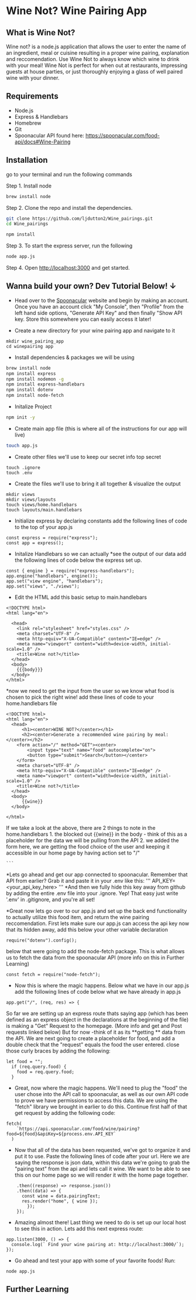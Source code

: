 # Wine Not? Wine Pairing App

## What is Wine Not?

Wine not? is a node.js application that allows the user to enter the name of an ingredient, meal or cuisine resulting in a proper wine pairing, explanation and reccomendation. Use Wine Not to always know which wine to drink with your meal!
Wine Not is perfect for when out at restaurants, impressing guests at house parties, or just thoroughly enjoying a glass of well paired wine with your dinner. 

## Requirements

* Node.js
* Express & Handlebars
* Homebrew
* Git
* Spoonacular API found here: https://spoonacular.com/food-api/docs#Wine-Pairing


 ## Installation
go to your terminal and run the following commands

  Step 1. Install node
```bash title="Install NodeJS"
brew install node
```

 Step 2. Clone the repo and install the dependencies.

```bash
git clone https://github.com/ljdutton2/Wine_pairings.git
cd Wine_pairings
```

```bash
npm install
```

Step 3. To start the express server, run the following

```bash
node app.js
```

Step 4. Open [http://localhost:3000](http://localhost:3000) and get started.







## Wanna build your own? Dev Tutorial Below! &darr; 

* Head over to the [Spoonacular](https://spoonacular.com/food-api/console#Dashboard) website and begin by making an account. Once you have an account click "My Console", then "Profile" from the left hand side options, "Generate API Key" and then finally "Show API key. Store this somewhere you can easily access it later!

* Create a new directory for your wine pairing app and navigate to it
```
mkdir wine_pairing_app
cd winepairing app
```
* Install dependencies & packages we will be using 
```bash title="Install NodeJS"
brew install node
npm install express
npm install nodemon -g
npm install express-handlebars
npm install dotenv
npm install node-fetch
```
* Initalize Project
```bash title="Initialize"
npm init -y
```
* Create main app file 
(this is where all of the instructions for our app will live)
```bash title="create app.js"
touch app.js
```
* Create other files we'll use to keep our secret info top secret
```
touch .ignore
touch .env
```
* Create the files we'll use to bring it all together & visualize the  output
```
mkdir views
mkdir views/layouts
touch views/home.handlebars
touch layouts/main.handlebars
```
* Initialize express by declaring constants
add the following lines of code to the top of your app.js 
```
const express = require("express");
const app = express();
```
* Initalize Handlebars so we can actually *see the output of our data
add the following lines of code below the express set up.
```
const { engine } = require("express-handlebars");
app.engine("handlebars", engine());
app.set("view engine", "handlebars");
app.set("views", "./views");
```
* Edit the HTML 
add this basic setup to main.handlebars
```
<!DOCTYPE html>
<html lang="en">
  
  <head>
    <link rel="stylesheet" href="styles.css" />
    <meta charset="UTF-8" />
    <meta http-equiv="X-UA-Compatible" content="IE=edge" />
    <meta name="viewport" content="width=device-width, initial-scale=1.0" />
    <title>Wine not?</title>
  </head>
  <body>
    {{{body}}}
  </body>
</html>

```
*now we need to get the input from the user
so we know what food is chosen to pick the right wine!
add these lines of code to your home.handlebars file
```
<!DOCTYPE html>
<html lang="en">
  <head>
      <h1><center>WINE NOT?</center></h1>
      <h2><center>Generate a recommended wine pairing by meal:</center></h2>
    <form action="/" method="GET"><center>
        <input type="text" name="food" autocomplete="on">
        <button type="submit">Search</button></center>
    </form>
    <meta charset="UTF-8" />
    <meta http-equiv="X-UA-Compatible" content="IE=edge" />
    <meta name="viewport" content="width=device-width, initial-scale=1.0" />
    <title>Wine not?</title>
  </head>
  <body>
      {{wine}}
  </body>
 
</html>

```

If we take a look at the above, there are 2 things to note in the home.handlebars
    1. the blocked out {{wine}} in the body - think of this as a placeholder for the data we will be pulling from the API
    2. we added the form here, we are getting the food choice of the user and keeping it accessible in our home page by having action set to "/"

    ```
*Lets go ahead and get our app connected to spoonacular. Remember that API from earlier? Grab it and paste it in your .env like this:
'''
API_KEY=<your_api_key_here>
'''
*And then we fully hide this key away from github by adding the entire .env file into your .ignore. Yep! That easy just write '.env' in .gitignore, and you're all set!

*Great now lets go over to our app.js and set up the back end functionality to actually utilize this food item, and return the wine pairing reccomendation. 
First lets make sure our app.js can access the api key now that its hidden away, add this below your other variable declaration
```
require("dotenv").config();
```
below that were going to add the node-fetch package. This is what allows us to fetch the data from the spoonacular API (more info on this in Further Learning)
```
const fetch = require("node-fetch");
```

* Now this is where the magic happens. Below what we have in our app.js add the following lines of code below what we have already in app.js
```
app.get("/", (req, res) => {
```
So far we are setting up an express route thats saying app (which has been defined as an express object in the declarations at the beginning of the file) is making a "Get" Request to the homepage. (More info and get and Post requests linked below) But for now -think of it as its **getting ** data from the API. We are next going to create a placeholder for food, and add a double check that the "request" equals the food the user entered.
close those curly braces by adding the following:
```
let food = "";
  if (req.query.food) {
    food = req.query.food;
  }
```
* Great, now where the magic happens. We'll need to plug the "food" the user chose into the API call to spoonacular, as well as our own API code to prove we have permissions to access this data. We are using the "fetch" library we brought in earlier to do this. 
Continue first half of that get request by adding the following code:
```
fetch(
    `https://api.spoonacular.com/food/wine/pairing?food=${food}&apiKey=${process.env.API_KEY`
  )
```
* Now that all of the data has been requested, we've got to organize it and put it to use. Paste the following lines of code after your url. 
Here we are saying the response is json data, within this data we're going to grab the "pairing text" from the api and lets call it wine. We want to be able to see this on our home page so we will render it with the home page together. 
```
    .then((response) => response.json())
    .then((data) => {
      const wine = data.pairingText;
      res.render("home", { wine });
        });
    });
```
* Amazing almost there! Last thing we need to do is set up our local host to see this in action. Lets add this next express route:

```
app.listen(3000, () => {
  console.log(` Find your wine pairing at: http://localhost:3000/`);
});
```

* Go ahead and test your app with some of your favorite foods! Run:
```
node app.js
```

## Further Learning 

